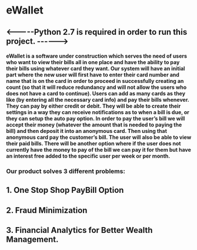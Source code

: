 # eWallet
## <-----Python 2.7 is required in order to run this project. ------>
#### eWallet is a software under construction which serves the need of users who want to view their bills all in one place and have the ability to pay their bills using whatever card they want. Our system will have an initial part where the new user will first have to enter their card number and name that is on the card in order to proceed in successfully creating an count (so that it will reduce redundancy and will not allow the users who does not have a card to continue). Users can add as many cards as they like (by entering all the necessary card info) and pay their bills whenever. They can pay by either credit or debit. They will be able to create their settings in a way they can receive notifications as to when a bill is due, or they can setup the auto pay option. In order to pay the user’s bill we will accept their money (whatever the amount that is needed to paying the bill) and then deposit it into an anonymous card. Then using that anonymous card pay the customer’s bill. The user will also be able to view their paid bills. There will be another option where if the user does not currently have the money to pay of the bill we can pay it for them but have an interest free added to the specific user per week or per month.
### Our product solves 3 different problems:
## 1. One Stop Shop PayBill Option
## 2. Fraud Minimization
## 3. Financial Analytics for Better Wealth Management.
